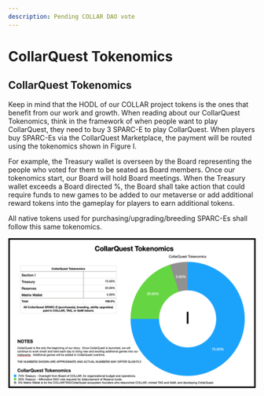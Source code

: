 ```yaml
---
description: Pending COLLAR DAO vote
---
```


# CollarQuest Tokenomics

## CollarQuest Tokenomics

Keep in mind that the HODL of our COLLAR project tokens is the ones that benefit from our work and growth. When reading about our CollarQuest Tokenomics, think in the framework of when people want to play CollarQuest, they need to buy 3 SPARC-E to play CollarQuest. When players buy SPARC-Es via the CollarQuest Marketplace, the payment will be routed using the tokenomics shown in Figure I.

For example, the Treasury wallet is overseen by the Board representing the people who voted for them to be seated as Board members. Once our tokenomics start, our Board will hold Board meetings. When the Treasury wallet exceeds a Board directed %, the Board shall take action that could require funds to new games to be added to our metaverse or add additional reward tokens into the gameplay for players to earn additional tokens.

All native tokens used for purchasing/upgrading/breeding SPARC-Es shall follow this same tokenomics.

![Figure I (Subject to Change)](<../../.gitbook/assets/Screen Shot 2021-11-08 at 8.12.00 AM.png>)

